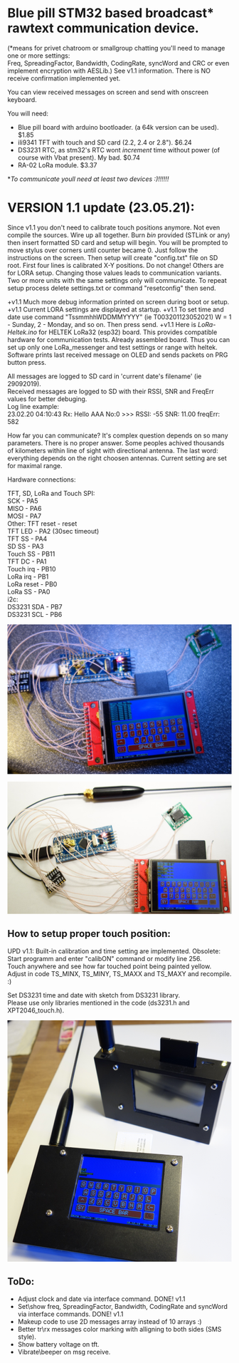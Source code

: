 # Blue pill STM32 based broadcast* rawtext communication device.  
(*means for privet chatroom or smallgroup chatting you'll need to manage one or more settings:  
Freq, SpreadingFactor, Bandwidth, CodingRate, syncWord and CRC or even implement encryption with AESLib.)
See v1.1 information.
There is NO receive confirmation implemented yet.  
  
You can view received messages on screen and send with onscreen keyboard.  
  
You will need:  
- Blue pill board with arduino bootloader. (a 64k version can be used). $1.85  
- ili9341 TFT with touch and SD card (2.2, 2.4 or 2.8"). $6.24  
- DS3231 RTC, as stm32's RTC wont _increment_ time without power (of course with Vbat present). My bad. $0.74  
- RA-02 LoRa module. $3.37  
  
*_To communicate youll need at least two devices :)!!!!!!_


# VERSION 1.1 update (23.05.21):
Since v1.1 you don't need to calibrate touch positions anymore. Not even compile the sources. Wire up all together.
Burn _bin_ provided (STLink or any) then insert formatted SD card and setup will begin.
You will be prompted to move stylus over corners until counter became 0.
Just follow the instructions on the screen.
Then setup will create "config.txt" file on SD root.
First four lines is calibrated X-Y positions. Do not change!
Others are for LORA setup. Changing those values leads to communication variants.
Two or more units with the same settings only will communicate.
To repeat setup process delete settings.txt or command "resetconfig" then send.

+v1.1 Much more debug information printed on screen during boot or setup.
+v1.1 Current LORA settings are displayed at startup.
+v1.1 To set time and date use command  "TssmmhhWDDMMYYYY" (ie T003201123052021) W = 1 - Sunday, 2 - Monday, and so on. 
      Then press send.
+v1.1 Here is _LoRa-Heltek.ino_ for HELTEK LoRa32 (esp32) board. This provides compatible hardware for communication tests.
Already assembled board. Thus you can set up only one LoRa_messenger and test settings or range with heltek.
Software prints last received message on OLED and sends packets on PRG button press.


All messages are logged to SD card in 'current date's filename' (ie 29092019).  
Received messages are logged to SD with their RSSI, SNR and FreqErr values for better debuging.  
Log line example:  
23.02.20  04:10:43  Rx: Hello AAA No:0 >>> RSSI: -55 SNR: 11.00 freqErr: 582
  
How far you can communicate? It's complex question depends on so many parameters. There is no proper answer.
Some peoples achived thousands of kilometers within line of sight with directional antenna. The last word:
everything depends on the right choosen antennas. Current setting are set for maximal range.
  
Hardware connections:  
  
TFT, SD, LoRa and Touch SPI:  
SCK        - PA5  
MISO       - PA6  
MOSI       - PA7  
Other: 
TFT reset  - reset  
TFT LED    - PA2 (30sec timeout)  
TFT SS     - PA4  
SD SS      - PA3  
Touch SS   - PB11  
TFT DC     - PA1  
Touch irq  - PB10  
LoRa irq   - PB1  
LoRa reset - PB0  
LoRa SS    - PA0  
i2c:  
DS3231 SDA    - PB7  
DS3231 SCL    - PB6  
  
![alt text](https://github.com/Airrr17/LoRa_messenger/blob/master/LoRa1.jpg)  
  
![alt text](https://github.com/Airrr17/LoRa_messenger/blob/master/LoRa2.jpg)  
  
## How to setup proper touch position:  

UPD v1.1: Built-in calibration and time setting are implemented.
Obsolete:
Start programm and enter "calibON" command or modify line 256.  
Touch anywhere and see how far touched point being painted yellow.  
Adjust in code TS_MINX, TS_MINY, TS_MAXX and TS_MAXY and recompile. :)  
  
Set DS3231 time and date with sketch from DS3231 library.  
Please use only libraries mentioned in the code (ds3231.h and XPT2046_touch.h).  
  
![alt text](https://github.com/Airrr17/LoRa_messenger/blob/master/LoRa_main.png)  
    
## ToDo:  
  
- Adjust clock and date via interface command. DONE! v1.1
- Set\show freq, SpreadingFactor, Bandwidth, CodingRate and syncWord via interface commands. DONE! v1.1 
- Makeup code to use 2D messages array instead of 10 arrays :)  
- Better tr\rx messages color marking with alligning to both sides (SMS style).  
- Show battery voltage on tft.  
- Vibrate\beeper on msg receive.

